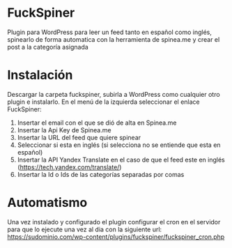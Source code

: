 # FuckSpiner
Plugin para WordPress para leer un feed tanto en español como inglés, spinearlo de forma automatica con la herramienta de spinea.me y crear el post a la categoría asignada

# Instalación
Descargar la carpeta fuckspiner, subirla a WordPress como cualquier otro plugin e instalarlo.
En el menú de la izquierda seleccionar el enlace FuckSpiner:
1. Insertar el email con el que se dió de alta en Spinea.me
2. Insertar la Api Key de Spinea.me
3. Insertar la URL del feed que quiere spinear
4. Seleccionar si esta en inglés (si selecciona no se entiende que esta en español)
5. Insertar la API Yandex Translate en el caso de que el feed este en inglés (https://tech.yandex.com/translate/)
6. Insertar la Id o Ids de las categorías separadas por comas

# Automatismo
Una vez instalado y configurado el plugin configurar el cron en el servidor para que lo ejecute una vez al dia con la siguiente url:
https://sudominio.com/wp-content/plugins/fuckspiner/fuckspiner_cron.php
